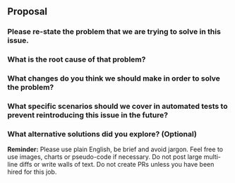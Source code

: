 ## Proposal

### Please re-state the problem that we are trying to solve in this issue.

### What is the root cause of that problem?

### What changes do you think we should make in order to solve the problem?
<!-- DO NOT POST CODE DIFFS -->

### What specific scenarios should we cover in automated tests to prevent reintroducing this issue in the future?
<!-- Clearly describe the different test cases you recommend adding or updating. Explain how they will ensure the problem is fully covered and that any future changes do not cause a regression. Consider edge cases, input variations, and typical user interactions that could trigger this issue. To get guidance on how to write tests, refer to the [README.md](https://github.com/Expensify/App/blob/main/tests/README.md) in the tests folder. -->

### What alternative solutions did you explore? (Optional)

**Reminder:** Please use plain English, be brief and avoid jargon. Feel free to use images, charts or pseudo-code if necessary. Do not post large multi-line diffs or write walls of text. Do not create PRs unless you have been hired for this job.

<!---
ATTN: Contributor+

You are the first line of defense in making sure every proposal has a clear and easily understood problem with a "root cause". Do not approve any proposals that lack a satisfying explanation to the first two prompts. It is CRITICALLY important that we understand the root cause at a minimum even if the solution doesn't directly address it. When we avoid this step, we can end up solving the wrong problems entirely or just writing hacks and workarounds.

Instructions for how to review a proposal:

1. Address each contributor proposal one at a time and address each part of the question one at a time e.g. if a solution looks acceptable, but the stated problem is not clear, then you should provide feedback and make suggestions to improve each prompt before moving on to the next. Avoid responding to all sections of a proposal at once. Move from one question to the next each time asking the contributor to "Please update your original proposal and tag me again when it's ready for review".

2. Limit excessive conversation and moderate issues to keep them on track. If someone is doing any of the following things, please kindly and humbly course-correct them:

- Posting PRs.
- Posting large multi-line diffs (this is basically a PR).
- Skipping any of the required questions.
- Not using the proposal template at all.
- Suggesting that an existing issue is related to the current issue before a problem or root cause has been established.
- Excessively wordy explanations.

3. Choose the first proposal that has a reasonable answer to all the required questions.
-->
